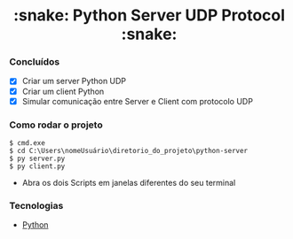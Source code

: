 <h1 align="center">:snake: Python Server UDP Protocol :snake: </h1>

### Concluídos

- [x] Criar um server Python UDP
- [x] Criar um client Python
- [x] Simular comunicação entre Server e Client com protocolo UDP

### Como rodar o projeto
    
    $ cmd.exe
    $ cd C:\Users\nomeUsuário\diretorio_do_projeto\python-server
    $ py server.py
    $ py client.py

- Abra os dois Scripts em janelas diferentes do seu terminal

### Tecnologias
- [Python](https://www.python.org/) 